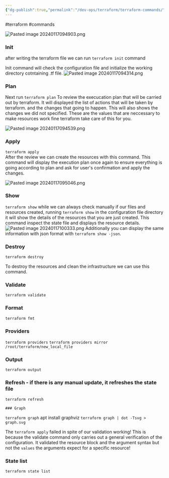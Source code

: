 ```yaml
---
{"dg-publish":true,"permalink":"/dev-ops/terraform/terraform-commands/","noteIcon":""}
---
```


#terraform #commands 

![Pasted image 20240117094903.png](/img/user/metadata/attachments/Images/Pasted%20image%2020240117094903.png)
### Init
after writing the terraform file we can run `terraform init` command

Init command will check the configuration file and initialize the working directory cotntaining .tf file.
![Pasted image 20240117094314.png](/img/user/metadata/attachments/Images/Pasted%20image%2020240117094314.png)

### Plan
Next run `terraform plan`
To review the execucation plan that will be carried out by terraform.
It will displayed the list of actions that will be taken by terraform.
and the changes that going to happen.
This will also shows the changes we did not specified. These are the values that are neccessary to make resources work fine terraform take care of this for you.

![Pasted image 20240117094539.png](/img/user/metadata/attachments/Images/Pasted%20image%2020240117094539.png)
### Apply
`terraform apply`  
After the review we can create the resources with this command.
This command will display the execution plan once again to ensure everything is going according to plan and ask for user's confirmation and apply the changes.

![Pasted image 20240117095046.png](/img/user/metadata/attachments/Images/Pasted%20image%2020240117095046.png)

### Show
`terraform show`
while we can always check manually if our files and resources created,
running `terraform show` in the configuration file directory it will show the details of the resources that you are just created. This command inspect the state file and displays the resource details.
![Pasted image 20240117100333.png](/img/user/metadata/attachments/Images/Pasted%20image%2020240117100333.png)
Additionally you can display the same information with json format with `terraform show -json`.

### Destroy
`terraform destroy`

To destroy the resources and clean the infrastructure we can use this command.
### Validate
`terraform validate`

### Format
`terraform fmt`

### Providers
`terraform providers`
`terraform providers mirror /root/terraform/new_local_file`


### Output 
`terraform output`

### Refresh - if there is any manual update, it refreshes the state file
`terraform refresh`

	### Graph
`terraform graph`
apt install graphviz
`terraform graph | dot -Tsvg > graph.svg`


The `terraform apply` failed in spite of our validation working! This is because the validate command only carries out a general verification of the configuration. It validated the resource block and the argument syntax but not the `values` the arguments expect for a specific resource!



### State list
`terraform state list`
